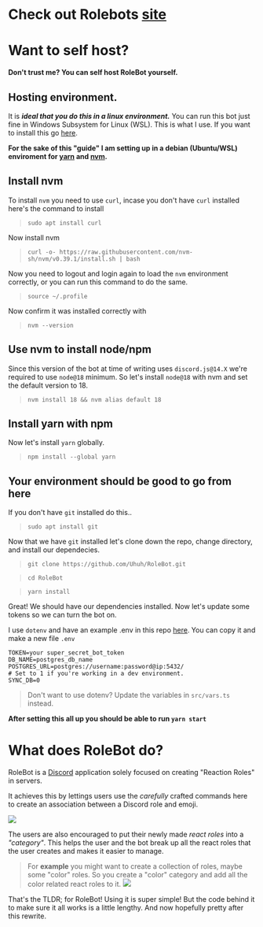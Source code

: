 # Check out Rolebots [site](https://rolebot.gg)

# Want to self host?
**Don't trust me? You can self host RoleBot yourself.**

## Hosting environment.
It is ***ideal that you do this in a linux environment.*** You can run this bot just fine in Windows Subsystem for Linux (WSL). This is what I use. If you want to install this go [here](https://docs.microsoft.com/en-us/windows/wsl/install).

**For the sake of this "guide" I am setting up in a debian (Ubuntu/WSL) enviroment for [yarn](https://classic.yarnpkg.com/lang/en/docs/install) and [nvm](https://github.com/nvm-sh/nvm).**

## Install nvm
To install `nvm` you need to use `curl`, incase you don't have `curl` installed here's the command to install
> `sudo apt install curl`

Now install nvm
> `curl -o- https://raw.githubusercontent.com/nvm-sh/nvm/v0.39.1/install.sh | bash`

Now you need to logout and login again to load the `nvm` environment correctly, or you can run this command to do the same.
> `source ~/.profile`

Now confirm it was installed correctly with
> `nvm --version`

## Use nvm to install node/npm

Since this version of the bot at time of writing uses `discord.js@14.X` we're required to use `node@18` minimum. So let's install `node@18` with nvm and set the default version to 18.
> `nvm install 18 && nvm alias default 18`

## Install yarn with npm
Now let's install `yarn` globally.
> `npm install --global yarn`

## **Your environment should be good to go from here**
If you don't have `git` installed do this..
> `sudo apt install git`

Now that we have `git` installed let's clone down the repo, change directory, and install our dependecies.
> `git clone https://github.com/Uhuh/RoleBot.git`

> `cd RoleBot`

> `yarn install`

Great! We should have our dependencies installed. Now let's update some tokens so we can turn the bot on.

I use `dotenv` and have an example .env in this repo [here](https://github.com/Uhuh/RoleBot/blob/master/.env.example). You can copy it and make a new file `.env`
```.env
TOKEN=your super_secret_bot_token
DB_NAME=postgres_db_name
POSTGRES_URL=postgres://username:password@ip:5432/
# Set to 1 if you're working in a dev environment.
SYNC_DB=0
```
> Don't want to use dotenv? Update the variables in `src/vars.ts` instead.

**After setting this all up you should be able to run `yarn start`**

# What does RoleBot do?
RoleBot is a [Discord](https://discord.com/) application solely focused on creating "Reaction Roles" in servers.

It achieves this by lettings users use the _carefully_ crafted commands here to create an association between a Discord role and emoji. 

![](https://media.discordapp.net/attachments/672912829032169474/928504207651242084/unknown.png)

The users are also encouraged to put their newly made _react roles_ into a _"category"_. This helps the user and the bot break up all the react roles that the user creates and makes it easier to manage.  
> For **example** you might want to create a collection of roles, maybe some "color" roles. So you create a "color" category and add all the color related react roles to it.
> ![](https://media.discordapp.net/attachments/672912829032169474/928504678621282344/unknown.png)

That's the TLDR; for RoleBot! Using it is super simple! But the code behind it to make sure it all works is a little lengthy. And now hopefully pretty after this rewrite.